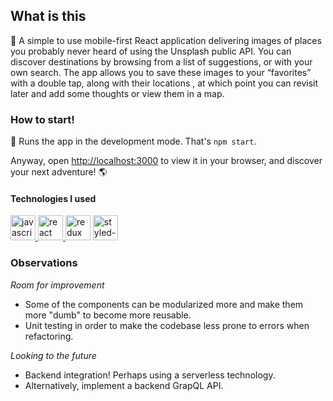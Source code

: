 ## What is this

🍳 A simple to use mobile-first React application delivering images of places you probably never heard of using the Unsplash public API. You can discover destinations by browsing from a list of suggestions, or with your own search. The app allows you to save these images to your “favorites” with a double tap, along with their locations , at which point you can revisit later and add some thoughts or view them in a map.

### How to start!

🚀 Runs the app in the development mode. That's `npm start`.

Anyway, open [http://localhost:3000](http://localhost:3000) to view it in your browser, and discover your next adventure! 🌎

#### Technologies I used

<p align="left"> 
   <a href="https://developer.mozilla.org/en-US/docs/Web/JavaScript" target="_blank"> <img src="https://devicons.github.io/devicon/devicon.git/icons/javascript/javascript-original.svg" alt="javascript" width="40" height="40"/> </a> 
  <a href="https://reactjs.org/" target="_blank"> <img src="https://devicons.github.io/devicon/devicon.git/icons/react/react-original-wordmark.svg" alt="react" width="40" height="40"/> </a> 
  <a target="_blank"> <img src="https://i1.wp.com/everyday.codes/wp-content/uploads/2020/01/0-U2DmhXYumRyXH6X1.png?resize=2048%2C1851&ssl=1" alt="redux" width="40" height="40"/> </a> 
   <a target="_blank"> <img src="https://styled-components.com/atom.png" alt="styled-components" width="40" height="40"/> </a> 

</p>

### Observations

 _Room for improvement_

- Some of the components can be modularized more and make them more "dumb" to become more reusable.
- Unit testing in order to make the codebase less prone to errors when refactoring.

 _Looking to the future_

- Backend integration! Perhaps using a serverless technology.
- Alternatively, implement a backend GrapQL API.
